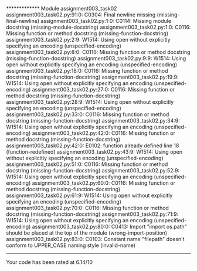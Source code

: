 ************* Module assignment003_task02
assignment003_task02.py:91:0: C0304: Final newline missing (missing-final-newline)
assignment003_task02.py:1:0: C0114: Missing module docstring (missing-module-docstring)
assignment003_task02.py:1:0: C0116: Missing function or method docstring (missing-function-docstring)
assignment003_task02.py:2:9: W1514: Using open without explicitly specifying an encoding (unspecified-encoding)
assignment003_task02.py:8:0: C0116: Missing function or method docstring (missing-function-docstring)
assignment003_task02.py:9:9: W1514: Using open without explicitly specifying an encoding (unspecified-encoding)
assignment003_task02.py:18:0: C0116: Missing function or method docstring (missing-function-docstring)
assignment003_task02.py:19:9: W1514: Using open without explicitly specifying an encoding (unspecified-encoding)
assignment003_task02.py:27:0: C0116: Missing function or method docstring (missing-function-docstring)
assignment003_task02.py:28:9: W1514: Using open without explicitly specifying an encoding (unspecified-encoding)
assignment003_task02.py:33:0: C0116: Missing function or method docstring (missing-function-docstring)
assignment003_task02.py:34:9: W1514: Using open without explicitly specifying an encoding (unspecified-encoding)
assignment003_task02.py:42:0: C0116: Missing function or method docstring (missing-function-docstring)
assignment003_task02.py:42:0: E0102: function already defined line 18 (function-redefined)
assignment003_task02.py:43:9: W1514: Using open without explicitly specifying an encoding (unspecified-encoding)
assignment003_task02.py:51:0: C0116: Missing function or method docstring (missing-function-docstring)
assignment003_task02.py:52:9: W1514: Using open without explicitly specifying an encoding (unspecified-encoding)
assignment003_task02.py:60:0: C0116: Missing function or method docstring (missing-function-docstring)
assignment003_task02.py:61:9: W1514: Using open without explicitly specifying an encoding (unspecified-encoding)
assignment003_task02.py:70:0: C0116: Missing function or method docstring (missing-function-docstring)
assignment003_task02.py:71:9: W1514: Using open without explicitly specifying an encoding (unspecified-encoding)
assignment003_task02.py:80:0: C0413: Import "import os.path" should be placed at the top of the module (wrong-import-position)
assignment003_task02.py:83:0: C0103: Constant name "filepath" doesn't conform to UPPER_CASE naming style (invalid-name)

-----------------------------------
Your code has been rated at 6.14/10

